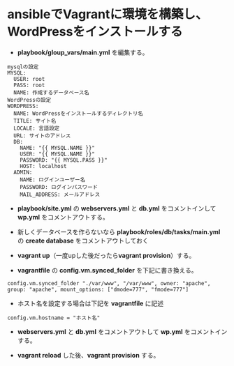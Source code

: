 # ansibleでVagrantに環境を構築し、WordPressをインストールする

- **playbook/gloup_vars/main.yml** を編集する。
```
mysqlの設定
MYSQL:
  USER: root
  PASS: root
  NAME: 作成するデータベース名
WordPressの設定
WORDPRESS:
  NAME: WordPressをインストールするディレクトリ名
  TITLE: サイト名
  LOCALE: 言語設定
  URL: サイトのアドレス
  DB:
    NAME: "{{ MYSQL.NAME }}"
    USER: "{{ MYSQL.NAME }}"
    PASSWORD: "{{ MYSQL.PASS }}"
    HOST: localhost
  ADMIN:
    NAME: ログインユーザー名
    PASSWORD: ログインパスワード
    MAIL_ADDRESS: メールアドレス
```

- **playbook/site.yml** の **webservers.yml** と **db.yml** をコメントインして **wp.yml** をコメントアウトする。

- 新しくデータベースを作らないなら **playbook/roles/db/tasks/main.yml** の **create database** をコメントアウトしておく

- **vagrant up**（一度upした後だったら**vagrant provision**）する。

- **vagrantfile** の **config.vm.synced_folder** を下記に書き換える。
```
config.vm.synced_folder "./var/www", "/var/www", owner: "apache", group: "apache", mount_options: ["dmode=777", "fmode=777"]
```

- ホスト名を設定する場合は下記を **vagrantfile** に記述
```
config.vm.hostname = "ホスト名"
```

- **webservers.yml** と **db.yml** をコメントアウトして **wp.yml** をコメントインする。

- **vagrant reload** した後、**vagrant provision** する。